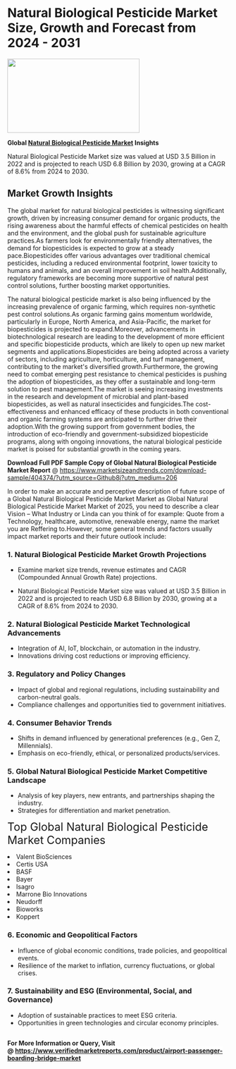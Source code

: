 <H1>Natural Biological Pesticide Market Size, Growth and Forecast from 2024 - 2031</H1><img class="aligncenter size-medium wp-image-584254" src="https://thirdeyenews.in/wp-content/uploads/2024/09/Global-Market-Research-300x168.jpeg" alt="" width="300" height="168" /><p><strong>Global&nbsp;<a href="https://www.marketsizeandtrends.com/download-sample/404374/?utm_source=Github8j?utm_medium=206">Natural Biological Pesticide Market</a> Insights</strong></p><p>Natural Biological Pesticide Market size was valued at USD 3.5 Billion in 2022 and is projected to reach USD 6.8 Billion by 2030, growing at a CAGR of 8.6% from 2024 to 2030.</p><p><h2>Market Growth Insights</h2> <p>The global market for natural biological pesticides is witnessing significant growth, driven by increasing consumer demand for organic products, the rising awareness about the harmful effects of chemical pesticides on health and the environment, and the global push for sustainable agriculture practices.As farmers look for environmentally friendly alternatives, the demand for biopesticides is expected to grow at a steady pace.Biopesticides offer various advantages over traditional chemical pesticides, including a reduced environmental footprint, lower toxicity to humans and animals, and an overall improvement in soil health.Additionally, regulatory frameworks are becoming more supportive of natural pest control solutions, further boosting market opportunities.</p> <p>The natural biological pesticide market is also being influenced by the increasing prevalence of organic farming, which requires non-synthetic pest control solutions.As organic farming gains momentum worldwide, particularly in Europe, North America, and Asia-Pacific, the market for biopesticides is projected to expand.Moreover, advancements in biotechnological research are leading to the development of more efficient and specific biopesticide products, which are likely to open up new market segments and applications.Biopesticides are being adopted across a variety of sectors, including agriculture, horticulture, and turf management, contributing to the market's diversified growth.Furthermore, the growing need to combat emerging pest resistance to chemical pesticides is pushing the adoption of biopesticides, as they offer a sustainable and long-term solution to pest management.The market is seeing increasing investments in the research and development of microbial and plant-based biopesticides, as well as natural insecticides and fungicides.The cost-effectiveness and enhanced efficacy of these products in both conventional and organic farming systems are anticipated to further drive their adoption.With the growing support from government bodies, the introduction of eco-friendly and government-subsidized biopesticide programs, along with ongoing innovations, the natural biological pesticide market is poised for substantial growth in the coming years.</p> <p><span class=""><strong>Download Full PDF Sample Copy of Global Natural Biological Pesticide Market Report</strong> @ <a href="https://www.marketsizeandtrends.com/download-sample/404374/?utm_source=Github8j?utm_medium=206" target="_blank">https://www.marketsizeandtrends.com/download-sample/404374/?utm_source=Github8j?utm_medium=206</a></span></p><p>In order to make an accurate and perceptive description of future scope of a Global&nbsp;Natural Biological Pesticide Market Market as Global&nbsp;Natural Biological Pesticide Market Market of 2025, you need to describe a clear Vision &ndash; What Industry or Linda can you think of for example: Quote from a Technology, healthcare, automotive, renewable energy, name the market you are Reffering to.However, some general trends and factors usually impact market reports and their future outlook include:</p><h3>1.&nbsp;<strong>Natural Biological Pesticide Market Growth Projections</strong></h3><ul><li>Examine market size trends, revenue estimates and CAGR (Compounded Annual Growth Rate) projections.</li><li><p>Natural Biological Pesticide Market size was valued at USD 3.5 Billion in 2022 and is projected to reach USD 6.8 Billion by 2030, growing at a CAGR of 8.6% from 2024 to 2030.</p></li></ul><h3>2.&nbsp;<strong>Natural Biological Pesticide Market Technological Advancements</strong></h3><ul><li>Integration of AI, IoT, blockchain, or automation in the industry.</li><li>Innovations driving cost reductions or improving efficiency.</li></ul><h3>3.&nbsp;<strong>Regulatory and Policy Changes</strong></h3><ul><li>Impact of global and regional regulations, including sustainability and carbon-neutral goals.</li><li>Compliance challenges and opportunities tied to government initiatives.</li></ul><h3>4.&nbsp;<strong>Consumer Behavior Trends</strong></h3><ul><li>Shifts in demand influenced by generational preferences (e.g., Gen Z, Millennials).</li><li>Emphasis on eco-friendly, ethical, or personalized products/services.</li></ul><h3>5.&nbsp;<strong>Global Natural Biological Pesticide Market Competitive Landscape</strong></h3><ul><li>Analysis of key players, new entrants, and partnerships shaping the industry.</li><li>Strategies for differentiation and market penetration.</li></ul><p data-pm-slice="1 1 []"><span style="color: inherit; font-family: inherit; font-size: 25px;">Top Global Natural Biological Pesticide Market Companies</span></p><div class="" data-test-id=""><p><li>Valent BioSciences</li><li> Certis USA</li><li> BASF</li><li> Bayer</li><li> Isagro</li><li> Marrone Bio Innovations</li><li> Neudorff</li><li> Bioworks</li><li> Koppert</li></p></div><h3>6.&nbsp;<strong>Economic and Geopolitical Factors</strong></h3><ul><li>Influence of global economic conditions, trade policies, and geopolitical events.</li><li>Resilience of the market to inflation, currency fluctuations, or global crises.</li></ul><h3>7.&nbsp;<strong>Sustainability and ESG (Environmental, Social, and Governance)</strong></h3><ul><li>Adoption of sustainable practices to meet ESG criteria.</li><li>Opportunities in green technologies and circular economy principles.</li></ul><h2><strong style="font-size: 14px;">For More Information or Query, Visit @&nbsp;</strong><a style="background-color: #ffffff; font-size: 14px;" href="https://www.marketsizeandtrends.com/report/natural-biological-pesticide-market/" target="_blank">https://www.verifiedmarketreports.com/product/airport-passenger-boarding-bridge-market</a></h2>
